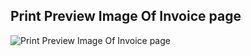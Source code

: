 ## Print Preview Image Of Invoice page

![Print Preview Image Of Invoice page](https://i.ibb.co/Vm0GX11/print-preview.jpg)